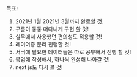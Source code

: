 목표:

1. 2021년 1월 2021년 3월까지 완료할 것.
2. 구름이 둥둥 떠다니게 구현 할 것!
3. 실무에서 사용했던 편의성도 적용할 것!
4. 레이어층 분리 진행할 것!
5. 서버에 필요한 데이터들은 따로 공부해서 진행 할 것!
6. 목업에 작성해서, 하나씩 완성해 나아갈 것!
7. next js도 다시 볼 것!
